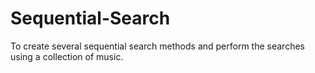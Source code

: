 # Sequential-Search
To create several sequential search methods and perform the searches using a collection of music.
